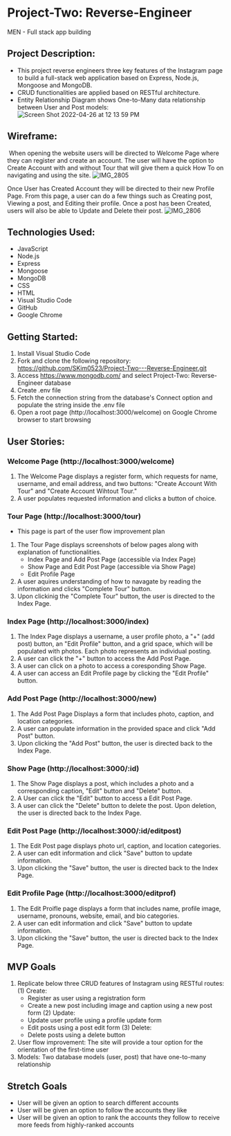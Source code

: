 # Project-Two: Reverse-Engineer
MEN - Full stack app building

## **Project Description:**
- This project reverse engineers three key features of the Instagram page to build a full-stack web application based on Express, Node.js, Mongoose and MongoDB. 
- CRUD functionalities are applied based on RESTful architecture.
- Entity Relationship Diagram shows One-to-Many data relationship between User and Post models:
![Screen Shot 2022-04-26 at 12 13 59 PM](https://user-images.githubusercontent.com/79298250/165356456-4b5f5b47-648b-46b0-b195-07e7f3354895.png)

## **Wireframe:**
<img src="" alt="" width=""/></img>
When opening the website users will be directed to Welcome Page where they can register and create an account. The user will have the option to Create Account with and without Tour that will give them a quick How To on navigating and using the site. 
![IMG_2805](https://user-images.githubusercontent.com/101548840/165372339-d15d18b1-1a85-4f1a-bb22-768846abed29.jpg)

Once User has Created Account they will be directed to their new Profile Page. From this page, a user can do a few things such as Creating post, Viewing a post, and Editing their profile. Once a post has been Created, users will also be able to Update and Delete their post.
![IMG_2806](https://user-images.githubusercontent.com/101548840/165372362-ac98cebb-386d-434c-9354-c2a6a0d20b3d.jpg)


## **Technologies Used:**
- JavaScript
- Node.js
- Express
- Mongoose
- MongoDB
- CSS
- HTML
- Visual Studio Code
- GitHub
- Google Chrome

## **Getting Started:**
1. Install Visual Studio Code
2. Fork and clone the following repository: https://github.com/SKim0523/Project-Two---Reverse-Engineer.git
3. Access https://www.mongodb.com/ and select Project-Two: Reverse-Engineer database
4. Create .env file
5. Fetch the connection string from the database's Connect option and populate the string inside the .env file
7. Open a root page (http://localhost:3000/welcome) on Google Chrome browser to start browsing

## **User Stories:**

### Welcome Page (http://localhost:3000/welcome) 
1. The Welcome Page displays a register form, which requests for name, username, and email address, and two buttons: "Create Account With Tour" and "Create Account Wihtout Tour."
2. A user populates requested information and clicks a button of choice.

### Tour Page (http://localhost:3000/tour)
* This page is part of the user flow improvement plan
1. The Tour Page displays screenshots of below pages along with explanation of functionalities.
   - Index Page and Add Post Page (accessible via Index Page)
   - Show Page and Edit Post Page (accessible via Show Page)
   - Edit Profile Page
2. A user aquires understanding of how to navagate by reading the information and clicks "Complete Tour" button.
3. Upon clickinig the "Complete Tour" button, the user is directed to the Index Page.

### Index Page (http://localhost:3000/index)
1. The Index Page displays a username, a user profile photo, a "+" (add post) button, an "Edit Profile" button, and a grid space, which will be populated with photos. Each photo represents an individual posting.
2. A user can click the "+" button to access the Add Post Page.
3. A user can click on a photo to access a coresponding Show Page.
4. A user can access an Edit Profile page by clicking the "Edit Profile" button.

### Add Post Page (http://localhost:3000/new)
1. The Add Post Page Displays a form that includes photo, caption, and location categories.
2. A user can populate information in the provided space and click "Add Post" button.
3. Upon clicking the "Add Post" button, the user is directed back to the Index Page.

### Show Page (http://localhost:3000/:id)
1. The Show Page displays a post, which includes a photo and a corresponding caption, "Edit" button and "Delete" button. 
2. A User can click the "Edit" button to access a Edit Post Page.
3. A user can click the "Delete" button to delete the post. Upon deletion, the user is directed back to the Index Page.

### Edit Post Page (http://localhost:3000/:id/editpost)
1. The Edit Post page displays photo url, caption, and location categories.
2. A user can edit information and click "Save" button to update information.
3. Upon clicking the "Save" button, the user is directed back to the Index Page.

### Edit Profile Page (http://localhost:3000/editprof)
1. The Edit Proifle page displays a form that includes name, profile image, username, pronouns, website, email, and bio categories.
2. A user can edit information and click "Save" button to update information.
3. Upon clicking the "Save" button, the user is directed back to the Index Page.

## **MVP Goals**
1. Replicate below three CRUD features of Instagram using RESTful routes:
   (1) Create: 
      - Register as user using a registration form
      - Create a new post including image and caption using a new post form
   (2) Update:
      - Update user profile using a profile update form
      - Edit posts using a post edit form
   (3) Delete:
      - Delete posts using a delete button
2. User flow improvement: The site will provide a tour option for the orientation of the first-time user
3. Models: Two database models (user, post) that have one-to-many relationship

## **Stretch Goals**
- User will be given an option to search different accounts
- User will be given an option to follow the accounts they like
- User will be given an option to rank the accounts they follow to receive more feeds from highly-ranked accounts 

